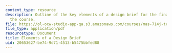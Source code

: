 ```yaml
---
content_type: resource
description: Outline of the key elements of a design brief for the final project of
  the course.
file: https://ol-ocw-studio-app-qa.s3.amazonaws.com/courses/mas-714j-technologies-for-creative-learning-fall-2009/20653627be749d714513b5475bbfed88_MITMAS_714JF09_proj_desbri.pdf
file_type: application/pdf
resourcetype: Document
title: Elements of a Design Brief
uid: 20653627-be74-9d71-4513-b5475bbfed88
---
```

